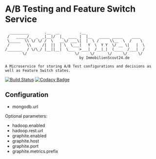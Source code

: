 # A/B Testing and Feature Switch Service
```
  _________       .__  __         .__                           
 /   _____/_  _  _|__|/  |_  ____ |  |__   _____ _____    ____  
 \_____  \\ \/ \/ /  \   __\/ ___\|  |  \ /     \\__  \  /    \ 
 /        \\     /|  ||  | \  \___|   Y  \  Y Y  \/ __ \|   |  \
/_______  / \/\_/ |__||__|  \___  >___|  /__|_|  (____  /___|  /
        \/                      \/     \/      \/     \/     \/ 
                                  by ImmobilienScout24.de 
                                  
A Microservice for storing A/B Test configurations and decisions as well as Feature Switch states.                                
```
[![Build Status](https://api.travis-ci.org/ImmobilienScout24/switchman.svg?branch=master)](https://travis-ci.org/ImmobilienScout24/switchman)
[![Codacy Badge](https://www.codacy.com/project/badge/e289b7e7172c49d09b83876e2acf7f7a)](https://www.codacy.com/app/jan_1691/switchman)

## Configuration

* mongodb.url

Optional parameters:
* hadoop.enabled
* hadoop.rest.url
* graphite.enabled
* graphite.host
* graphite.port
* graphite.metrics.prefix
